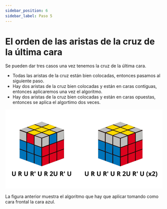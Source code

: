```yaml
---
sidebar_position: 6
sidebar_label: Paso 5
---
```


# El orden de las aristas de la cruz de la última cara

Se pueden dar tres casos una vez tenemos la cruz de la última cara.
- Todas las aristas de la cruz están bien colocadas, entonces pasamos al siguiente paso.
- Hay dos aristas de la cruz bien colocadas y están en caras contiguas, entonces aplicaremos una vez el algoritmo.
- Hay dos aristas de la cruz bien colocadas y están en caras opuestas, entonces se aplica el algortimo dos veces.

![paso5](./img/paso%205.png)

La figura anterior muestra el algoritmo que hay que aplicar tomando como cara frontal la cara azul.
